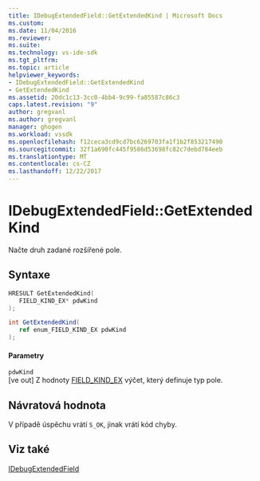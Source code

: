 ```yaml
---
title: IDebugExtendedField::GetExtendedKind | Microsoft Docs
ms.custom: 
ms.date: 11/04/2016
ms.reviewer: 
ms.suite: 
ms.technology: vs-ide-sdk
ms.tgt_pltfrm: 
ms.topic: article
helpviewer_keywords:
- IDebugExtendedField::GetExtendedKind
- GetExtendedKind
ms.assetid: 20dc1c13-3cc0-4bb4-9c99-fa85587c86c3
caps.latest.revision: "9"
author: gregvanl
ms.author: gregvanl
manager: ghogen
ms.workload: vssdk
ms.openlocfilehash: f12ceca3cd9cd7bc6269703fa1f1b2f853217490
ms.sourcegitcommit: 32f1a690fc445f9586d53698fc82c7debd784eeb
ms.translationtype: MT
ms.contentlocale: cs-CZ
ms.lasthandoff: 12/22/2017
---
```

# <a name="idebugextendedfieldgetextendedkind"></a>IDebugExtendedField::GetExtendedKind
Načte druh zadané rozšířené pole.  
  
## <a name="syntax"></a>Syntaxe  
  
```cpp  
HRESULT GetExtendedKind(  
   FIELD_KIND_EX* pdwKind  
);  
```  
  
```csharp  
int GetExtendedKind(  
   ref enum_FIELD_KIND_EX pdwKind  
);  
```  
  
#### <a name="parameters"></a>Parametry  
 `pdwKind`  
 [ve out] Z hodnoty [FIELD_KIND_EX](../../../extensibility/debugger/reference/field-kind-ex.md) výčet, který definuje typ pole.  
  
## <a name="return-value"></a>Návratová hodnota  
 V případě úspěchu vrátí `S_OK`, jinak vrátí kód chyby.  
  
## <a name="see-also"></a>Viz také  
 [IDebugExtendedField](../../../extensibility/debugger/reference/idebugextendedfield.md)